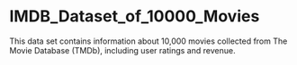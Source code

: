 # IMDB_Dataset_of_10000_Movies
This data set contains information about 10,000 movies collected from The Movie Database (TMDb), including user ratings and revenue.
